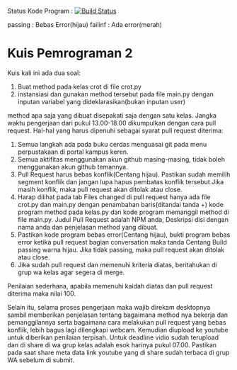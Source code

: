 Status Kode Program : [![Build Status](https://travis-ci.com/awangga/belajarpython.svg?branch=master)](https://travis-ci.com/awangga/belajarpython)

passing : Bebas Error(hijau)
failinf : Ada error(merah)

# Kuis Pemrograman 2
Kuis kali ini ada dua soal:
1. Buat method pada kelas crot di file crot.py
2. instansiasi dan gunakan method tersebut pada file main.py dengan inputan variabel yang dideklarasikan(bukan inputan user)

method apa saja yang dibuat disepakati saja dengan satu kelas. Jangka waktu pengerjaan dari pukul 13.00-18.00 dikumpulkan dengan cara pull request. Hal-hal yang harus dipenuhi sebagai syarat pull request diterima:
1. Semua langkah ada pada buku cerdas menguasai git pada menu perpustakaan di portal kampus keren.
2. Semua aktifitas menggunakan akun github masing-masing, tidak boleh menggunakan akun github temannya.
3. Pull Request harus bebas konflik(Centang hijau). Pastikan sudah memilih segment konflik dan jangan lupa hapus pembatas konflik tersebut.Jika masih konflik, maka pull request akan ditolak atau close.
4. Harap dilihat pada tab Files changed di pull request hanya ada file crot.py dan main.py dengan penambahan baris(ditandai tanda +) kode program method pada kelas.py dan kode program memanggil method di file main.py. Judul Pull Request adalah NPM anda, Deskripsi disi dengan nama anda dan penjelasan method yang dibuat.
5. Pastikan kode program bebas error(Centang hijau), bukti program bebas error ketika pull request bagian conversation maka tanda Centang Build passing warna hijau. Jika tidak passing, maka pull request akan ditolak atau close.
6. Jika sudah pull request dan memenuhi kriteria diatas, beritahukan di grup wa kelas agar segera di merge.

Penilaian sederhana, apabila memenuhi kaidah diatas dan pull request diterima maka nilai 100. 

Selain itu, selama proses pengerjaan maka wajib direkam desktopnya sambil memberikan penjelasan tentang bagaimana method nya bekerja dan pemanggilannya serta bagaimana cara melakukan pull request yang bebas konflik, lebih bagus lagi dilengkapi webcam. Kemudian diupload ke youtube untuk diberikan penilaian terpisah. Untuk deadline vidio sudah terupload dan di share di wa grup kelas adalah esok harinya pukul 07.00. Pastikan pada saat share meta data link youtube yang di share sudah terbaca di grup WA sebelum di submit.